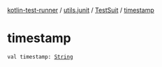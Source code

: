[kotlin-test-runner](../../index.md) / [utils.junit](../index.md) / [TestSuit](index.md) / [timestamp](./timestamp.md)

# timestamp

`val timestamp: `[`String`](https://kotlinlang.org/api/latest/jvm/stdlib/kotlin/-string/index.html)